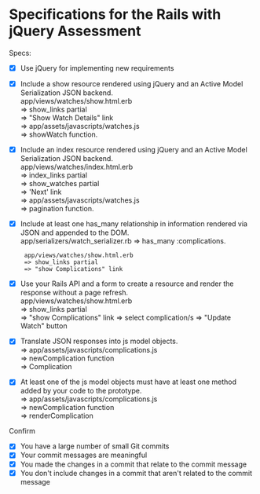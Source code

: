 # Specifications for the Rails with jQuery Assessment  

Specs:  
- [x] Use jQuery for implementing new requirements  
- [x] Include a show resource rendered using jQuery and an Active Model Serialization JSON backend.  
       app/views/watches/show.html.erb  
       => show_links partial  
       => "Show Watch Details" link  
       => app/assets/javascripts/watches.js  
       => showWatch function.  
- [x] Include an index resource rendered using jQuery and an Active Model Serialization JSON backend.  
       app/views/watches/index.html.erb  
       => index_links partial  
       => show_watches partial  
       => 'Next' link  
       => app/assets/javascripts/watches.js  
       => pagination function.  
- [x] Include at least one has_many relationship in information rendered via JSON and appended to the DOM.  
       app/serializers/watch_serializer.rb => has_many :complications.  

       app/views/watches/show.html.erb  
       => show_links partial  
       => "show Complications" link  
- [x] Use your Rails API and a form to create a resource and render the response without a page refresh.  
       app/views/watches/show.html.erb  
       => show_links partial  
       => "show Complications" link
       => select complication/s
       => "Update Watch" button  
- [x] Translate JSON responses into js model objects.  
       => app/assets/javascripts/complications.js  
       => newComplication function  
       => Complication  
- [x] At least one of the js model objects must have at least one method added by your code to the prototype.  
       => app/assets/javascripts/complications.js  
       => newComplication function  
       => renderComplication  

Confirm  
- [x] You have a large number of small Git commits  
- [x] Your commit messages are meaningful  
- [x] You made the changes in a commit that relate to the commit message  
- [x] You don't include changes in a commit that aren't related to the commit message  